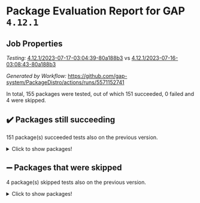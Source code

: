 # Package Evaluation Report for GAP `4.12.1`

## Job Properties

*Testing:* [4.12.1/2023-07-17-03:04:39-80a188b3](https://github.com/gap-system/PackageDistro/blob/data/reports/4.12.1/2023-07-17-03:04:39-80a188b3) vs [4.12.1/2023-07-16-03:08:43-80a188b3](https://github.com/gap-system/PackageDistro/blob/data/reports/4.12.1/2023-07-16-03:08:43-80a188b3)

*Generated by Workflow:* https://github.com/gap-system/PackageDistro/actions/runs/5571152741

In total, 155 packages were tested, out of which 151 succeeded, 0 failed and 4 were skipped.

## :heavy_check_mark: Packages still succeeding

151 package(s) succeeded tests also on the previous version.
<details><summary>Click to show packages!</summary>

- 4ti2interface 2023.02-04 [(success)](https://github.com/gap-system/PackageDistro/actions/runs/5571152741/jobs/10176079189)
- ace 5.6.2 [(success)](https://github.com/gap-system/PackageDistro/actions/runs/5571152741/jobs/10176079259)
- aclib 1.3.2 [(success)](https://github.com/gap-system/PackageDistro/actions/runs/5571152741/jobs/10176079328)
- agt 0.3.1 [(success)](https://github.com/gap-system/PackageDistro/actions/runs/5571152741/jobs/10176079393)
- alnuth 3.2.1 [(success)](https://github.com/gap-system/PackageDistro/actions/runs/5571152741/jobs/10176079439)
- anupq 3.3.0 [(success)](https://github.com/gap-system/PackageDistro/actions/runs/5571152741/jobs/10176079479)
- atlasrep 2.1.6 [(success)](https://github.com/gap-system/PackageDistro/actions/runs/5571152741/jobs/10176079547)
- autodoc 2023.06.19 [(success)](https://github.com/gap-system/PackageDistro/actions/runs/5571152741/jobs/10176079634)
- automata 1.15 [(success)](https://github.com/gap-system/PackageDistro/actions/runs/5571152741/jobs/10176079712)
- automgrp 1.3.2 [(success)](https://github.com/gap-system/PackageDistro/actions/runs/5571152741/jobs/10176079783)
- autpgrp 1.11 [(success)](https://github.com/gap-system/PackageDistro/actions/runs/5571152741/jobs/10176079867)
- cap 2023.07-06 [(success)](https://github.com/gap-system/PackageDistro/actions/runs/5571152741/jobs/10176079948)
- caratinterface 2.3.5 [(success)](https://github.com/gap-system/PackageDistro/actions/runs/5571152741/jobs/10176080033)
- cddinterface 2022.11.01 [(success)](https://github.com/gap-system/PackageDistro/actions/runs/5571152741/jobs/10176080120)
- circle 1.6.6 [(success)](https://github.com/gap-system/PackageDistro/actions/runs/5571152741/jobs/10176080205)
- classicpres 1.22 [(success)](https://github.com/gap-system/PackageDistro/actions/runs/5571152741/jobs/10176080298)
- cohomolo 1.6.11 [(success)](https://github.com/gap-system/PackageDistro/actions/runs/5571152741/jobs/10176080368)
- congruence 1.2.5 [(success)](https://github.com/gap-system/PackageDistro/actions/runs/5571152741/jobs/10176080437)
- corelg 1.56 [(success)](https://github.com/gap-system/PackageDistro/actions/runs/5571152741/jobs/10176080524)
- crime 1.6 [(success)](https://github.com/gap-system/PackageDistro/actions/runs/5571152741/jobs/10176080590)
- crisp 1.4.6 [(success)](https://github.com/gap-system/PackageDistro/actions/runs/5571152741/jobs/10176080682)
- crypting 0.10.4 [(success)](https://github.com/gap-system/PackageDistro/actions/runs/5571152741/jobs/10176080771)
- cryst 4.1.26 [(success)](https://github.com/gap-system/PackageDistro/actions/runs/5571152741/jobs/10176080857)
- crystcat 1.1.10 [(success)](https://github.com/gap-system/PackageDistro/actions/runs/5571152741/jobs/10176080927)
- ctbllib 1.3.6 [(success)](https://github.com/gap-system/PackageDistro/actions/runs/5571152741/jobs/10176081008)
- cubefree 1.19 [(success)](https://github.com/gap-system/PackageDistro/actions/runs/5571152741/jobs/10176081093)
- curlinterface 2.3.2 [(success)](https://github.com/gap-system/PackageDistro/actions/runs/5571152741/jobs/10176081183)
- cvec 2.8.1 [(success)](https://github.com/gap-system/PackageDistro/actions/runs/5571152741/jobs/10176081266)
- datastructures 0.3.0 [(success)](https://github.com/gap-system/PackageDistro/actions/runs/5571152741/jobs/10176081345)
- deepthought 1.0.6 [(success)](https://github.com/gap-system/PackageDistro/actions/runs/5571152741/jobs/10176081422)
- design 1.8 [(success)](https://github.com/gap-system/PackageDistro/actions/runs/5571152741/jobs/10176081498)
- difsets 2.3.1 [(success)](https://github.com/gap-system/PackageDistro/actions/runs/5571152741/jobs/10176081569)
- digraphs 1.6.2 [(success)](https://github.com/gap-system/PackageDistro/actions/runs/5571152741/jobs/10176081628)
- edim 1.3.7 [(success)](https://github.com/gap-system/PackageDistro/actions/runs/5571152741/jobs/10176081704)
- example 4.3.4 [(success)](https://github.com/gap-system/PackageDistro/actions/runs/5571152741/jobs/10176081767)
- examplesforhomalg 2023.02-04 [(success)](https://github.com/gap-system/PackageDistro/actions/runs/5571152741/jobs/10176081838)
- factint 1.6.3 [(success)](https://github.com/gap-system/PackageDistro/actions/runs/5571152741/jobs/10176081910)
- ferret 1.0.9 [(success)](https://github.com/gap-system/PackageDistro/actions/runs/5571152741/jobs/10176081986)
- fga 1.5.0 [(success)](https://github.com/gap-system/PackageDistro/actions/runs/5571152741/jobs/10176082054)
- fining 1.5.5 [(success)](https://github.com/gap-system/PackageDistro/actions/runs/5571152741/jobs/10176082123)
- float 1.0.3 [(success)](https://github.com/gap-system/PackageDistro/actions/runs/5571152741/jobs/10176082194)
- format 1.4.3 [(success)](https://github.com/gap-system/PackageDistro/actions/runs/5571152741/jobs/10176082269)
- forms 1.2.9 [(success)](https://github.com/gap-system/PackageDistro/actions/runs/5571152741/jobs/10176082337)
- fplsa 1.2.6 [(success)](https://github.com/gap-system/PackageDistro/actions/runs/5571152741/jobs/10176082399)
- fr 2.4.12 [(success)](https://github.com/gap-system/PackageDistro/actions/runs/5571152741/jobs/10176082473)
- francy 2.0.3 [(success)](https://github.com/gap-system/PackageDistro/actions/runs/5571152741/jobs/10176082537)
- fwtree 1.3 [(success)](https://github.com/gap-system/PackageDistro/actions/runs/5571152741/jobs/10176082594)
- gapdoc 1.6.6 [(success)](https://github.com/gap-system/PackageDistro/actions/runs/5571152741/jobs/10176082644)
- gauss 2023.02-04 [(success)](https://github.com/gap-system/PackageDistro/actions/runs/5571152741/jobs/10176082710)
- gaussforhomalg 2023.02-04 [(success)](https://github.com/gap-system/PackageDistro/actions/runs/5571152741/jobs/10176082783)
- gbnp 1.0.5 [(success)](https://github.com/gap-system/PackageDistro/actions/runs/5571152741/jobs/10176082844)
- generalizedmorphismsforcap 2023.03-01 [(success)](https://github.com/gap-system/PackageDistro/actions/runs/5571152741/jobs/10176082924)
- genss 1.6.8 [(success)](https://github.com/gap-system/PackageDistro/actions/runs/5571152741/jobs/10176082999)
- gradedmodules 2023.02-04 [(success)](https://github.com/gap-system/PackageDistro/actions/runs/5571152741/jobs/10176083068)
- gradedringforhomalg 2023.02-04 [(success)](https://github.com/gap-system/PackageDistro/actions/runs/5571152741/jobs/10176083149)
- grape 4.9.0 [(success)](https://github.com/gap-system/PackageDistro/actions/runs/5571152741/jobs/10176083219)
- groupoids 1.73 [(success)](https://github.com/gap-system/PackageDistro/actions/runs/5571152741/jobs/10176083295)
- grpconst 2.6.4 [(success)](https://github.com/gap-system/PackageDistro/actions/runs/5571152741/jobs/10176083364)
- guarana 0.96.3 [(success)](https://github.com/gap-system/PackageDistro/actions/runs/5571152741/jobs/10176083433)
- guava 3.18 [(success)](https://github.com/gap-system/PackageDistro/actions/runs/5571152741/jobs/10176083493)
- hap 1.56 [(success)](https://github.com/gap-system/PackageDistro/actions/runs/5571152741/jobs/10176083555)
- hapcryst 0.1.15 [(success)](https://github.com/gap-system/PackageDistro/actions/runs/5571152741/jobs/10176083598)
- hecke 1.5.3 [(success)](https://github.com/gap-system/PackageDistro/actions/runs/5571152741/jobs/10176083641)
- help 3.5 [(success)](https://github.com/gap-system/PackageDistro/actions/runs/5571152741/jobs/10176083698)
- homalg 2023.02-05 [(success)](https://github.com/gap-system/PackageDistro/actions/runs/5571152741/jobs/10176083744)
- homalgtocas 2023.02-04 [(success)](https://github.com/gap-system/PackageDistro/actions/runs/5571152741/jobs/10176083800)
- idrel 2.45 [(success)](https://github.com/gap-system/PackageDistro/actions/runs/5571152741/jobs/10176083861)
- images 1.3.1 [(success)](https://github.com/gap-system/PackageDistro/actions/runs/5571152741/jobs/10176083932)
- intpic 0.3.0 [(success)](https://github.com/gap-system/PackageDistro/actions/runs/5571152741/jobs/10176083990)
- io 4.8.1 [(success)](https://github.com/gap-system/PackageDistro/actions/runs/5571152741/jobs/10176084051)
- io_forhomalg 2023.02-04 [(success)](https://github.com/gap-system/PackageDistro/actions/runs/5571152741/jobs/10176084101)
- irredsol 1.4.4 [(success)](https://github.com/gap-system/PackageDistro/actions/runs/5571152741/jobs/10176084189)
- json 2.1.1 [(success)](https://github.com/gap-system/PackageDistro/actions/runs/5571152741/jobs/10176084250)
- jupyterkernel 1.5.0 [(success)](https://github.com/gap-system/PackageDistro/actions/runs/5571152741/jobs/10176084308)
- jupyterviz 1.5.6 [(success)](https://github.com/gap-system/PackageDistro/actions/runs/5571152741/jobs/10176084353)
- kan 1.35 [(success)](https://github.com/gap-system/PackageDistro/actions/runs/5571152741/jobs/10176084428)
- kbmag 1.5.11 [(success)](https://github.com/gap-system/PackageDistro/actions/runs/5571152741/jobs/10176084474)
- laguna 3.9.6 [(success)](https://github.com/gap-system/PackageDistro/actions/runs/5571152741/jobs/10176084528)
- liealgdb 2.2.1 [(success)](https://github.com/gap-system/PackageDistro/actions/runs/5571152741/jobs/10176084603)
- liepring 2.8 [(success)](https://github.com/gap-system/PackageDistro/actions/runs/5571152741/jobs/10176084662)
- liering 2.4.2 [(success)](https://github.com/gap-system/PackageDistro/actions/runs/5571152741/jobs/10176084729)
- linearalgebraforcap 2023.06-02 [(success)](https://github.com/gap-system/PackageDistro/actions/runs/5571152741/jobs/10176084795)
- localizeringforhomalg 2023.02-04 [(success)](https://github.com/gap-system/PackageDistro/actions/runs/5571152741/jobs/10176084846)
- loops 3.4.3 [(success)](https://github.com/gap-system/PackageDistro/actions/runs/5571152741/jobs/10176084902)
- lpres 1.0.3 [(success)](https://github.com/gap-system/PackageDistro/actions/runs/5571152741/jobs/10176084950)
- majoranaalgebras 1.5.1 [(success)](https://github.com/gap-system/PackageDistro/actions/runs/5571152741/jobs/10176084990)
- mapclass 1.4.6 [(success)](https://github.com/gap-system/PackageDistro/actions/runs/5571152741/jobs/10176085052)
- matgrp 0.70 [(success)](https://github.com/gap-system/PackageDistro/actions/runs/5571152741/jobs/10176085106)
- matricesforhomalg 2023.02-04 [(success)](https://github.com/gap-system/PackageDistro/actions/runs/5571152741/jobs/10176085164)
- modisom 2.5.4 [(success)](https://github.com/gap-system/PackageDistro/actions/runs/5571152741/jobs/10176085227)
- modulepresentationsforcap 2023.06-02 [(success)](https://github.com/gap-system/PackageDistro/actions/runs/5571152741/jobs/10176085294)
- modules 2023.02-04 [(success)](https://github.com/gap-system/PackageDistro/actions/runs/5571152741/jobs/10176085350)
- monoidalcategories 2023.05-03 [(success)](https://github.com/gap-system/PackageDistro/actions/runs/5571152741/jobs/10176085399)
- nconvex 2022.09-01 [(success)](https://github.com/gap-system/PackageDistro/actions/runs/5571152741/jobs/10176085462)
- nilmat 1.4.2 [(success)](https://github.com/gap-system/PackageDistro/actions/runs/5571152741/jobs/10176085530)
- nock 1.5 [(success)](https://github.com/gap-system/PackageDistro/actions/runs/5571152741/jobs/10176085586)
- normalizinterface 1.3.6 [(success)](https://github.com/gap-system/PackageDistro/actions/runs/5571152741/jobs/10176085645)
- nq 2.5.10 [(success)](https://github.com/gap-system/PackageDistro/actions/runs/5571152741/jobs/10176085733)
- numericalsgps 1.3.1 [(success)](https://github.com/gap-system/PackageDistro/actions/runs/5571152741/jobs/10176085799)
- openmath 11.5.3 [(success)](https://github.com/gap-system/PackageDistro/actions/runs/5571152741/jobs/10176085862)
- orb 4.9.0 [(success)](https://github.com/gap-system/PackageDistro/actions/runs/5571152741/jobs/10176085930)
- packagemanager 1.4.1 [(success)](https://github.com/gap-system/PackageDistro/actions/runs/5571152741/jobs/10176085992)
- patternclass 2.4.3 [(success)](https://github.com/gap-system/PackageDistro/actions/runs/5571152741/jobs/10176086045)
- permut 2.0.4 [(success)](https://github.com/gap-system/PackageDistro/actions/runs/5571152741/jobs/10176086105)
- polenta 1.3.10 [(success)](https://github.com/gap-system/PackageDistro/actions/runs/5571152741/jobs/10176086178)
- polymaking 0.8.6 [(success)](https://github.com/gap-system/PackageDistro/actions/runs/5571152741/jobs/10176086238)
- primgrp 3.4.4 [(success)](https://github.com/gap-system/PackageDistro/actions/runs/5571152741/jobs/10176086306)
- profiling 2.5.4 [(success)](https://github.com/gap-system/PackageDistro/actions/runs/5571152741/jobs/10176086372)
- qpa 1.34 [(success)](https://github.com/gap-system/PackageDistro/actions/runs/5571152741/jobs/10176086433)
- quagroup 1.8.3 [(success)](https://github.com/gap-system/PackageDistro/actions/runs/5571152741/jobs/10176086510)
- radiroot 2.9 [(success)](https://github.com/gap-system/PackageDistro/actions/runs/5571152741/jobs/10176086588)
- rcwa 4.7.1 [(success)](https://github.com/gap-system/PackageDistro/actions/runs/5571152741/jobs/10176086669)
- rds 1.8 [(success)](https://github.com/gap-system/PackageDistro/actions/runs/5571152741/jobs/10176086733)
- recog 1.4.2 [(success)](https://github.com/gap-system/PackageDistro/actions/runs/5571152741/jobs/10176086801)
- repndecomp 1.3.0 [(success)](https://github.com/gap-system/PackageDistro/actions/runs/5571152741/jobs/10176086876)
- repsn 3.1.1 [(success)](https://github.com/gap-system/PackageDistro/actions/runs/5571152741/jobs/10176086947)
- resclasses 4.7.3 [(success)](https://github.com/gap-system/PackageDistro/actions/runs/5571152741/jobs/10176087013)
- ringsforhomalg 2023.02-05 [(success)](https://github.com/gap-system/PackageDistro/actions/runs/5571152741/jobs/10176087096)
- sco 2023.02-04 [(success)](https://github.com/gap-system/PackageDistro/actions/runs/5571152741/jobs/10176087169)
- scscp 2.4.1 [(success)](https://github.com/gap-system/PackageDistro/actions/runs/5571152741/jobs/10176087258)
- semigroups 5.2.1 [(success)](https://github.com/gap-system/PackageDistro/actions/runs/5571152741/jobs/10176087322)
- sglppow 2.3 [(success)](https://github.com/gap-system/PackageDistro/actions/runs/5571152741/jobs/10176087421)
- sgpviz 0.999.5 [(success)](https://github.com/gap-system/PackageDistro/actions/runs/5571152741/jobs/10176087510)
- simpcomp 2.1.14 [(success)](https://github.com/gap-system/PackageDistro/actions/runs/5571152741/jobs/10176087578)
- singular 2023.02.09 [(success)](https://github.com/gap-system/PackageDistro/actions/runs/5571152741/jobs/10176087640)
- sl2reps 1.1 [(success)](https://github.com/gap-system/PackageDistro/actions/runs/5571152741/jobs/10176087715)
- sla 1.5.3 [(success)](https://github.com/gap-system/PackageDistro/actions/runs/5571152741/jobs/10176087811)
- smallgrp 1.5.3 [(success)](https://github.com/gap-system/PackageDistro/actions/runs/5571152741/jobs/10176087894)
- smallsemi 0.6.13 [(success)](https://github.com/gap-system/PackageDistro/actions/runs/5571152741/jobs/10176087983)
- sonata 2.9.6 [(success)](https://github.com/gap-system/PackageDistro/actions/runs/5571152741/jobs/10176088071)
- sophus 1.27 [(success)](https://github.com/gap-system/PackageDistro/actions/runs/5571152741/jobs/10176088148)
- spinsym 1.5.2 [(success)](https://github.com/gap-system/PackageDistro/actions/runs/5571152741/jobs/10176088234)
- standardff 0.9.4 [(success)](https://github.com/gap-system/PackageDistro/actions/runs/5571152741/jobs/10176088322)
- symbcompcc 1.3.2 [(success)](https://github.com/gap-system/PackageDistro/actions/runs/5571152741/jobs/10176088412)
- thelma 1.3 [(success)](https://github.com/gap-system/PackageDistro/actions/runs/5571152741/jobs/10176088510)
- tomlib 1.2.9 [(success)](https://github.com/gap-system/PackageDistro/actions/runs/5571152741/jobs/10176088607)
- toolsforhomalg 2023.05-01 [(success)](https://github.com/gap-system/PackageDistro/actions/runs/5571152741/jobs/10176088714)
- toric 1.9.5 [(success)](https://github.com/gap-system/PackageDistro/actions/runs/5571152741/jobs/10176088794)
- toricvarieties 2022.07.13 [(success)](https://github.com/gap-system/PackageDistro/actions/runs/5571152741/jobs/10176088872)
- transgrp 3.6.4 [(success)](https://github.com/gap-system/PackageDistro/actions/runs/5571152741/jobs/10176088992)
- ugaly 4.1.3 [(success)](https://github.com/gap-system/PackageDistro/actions/runs/5571152741/jobs/10176089094)
- unipot 1.5 [(success)](https://github.com/gap-system/PackageDistro/actions/runs/5571152741/jobs/10176089187)
- unitlib 4.2.0 [(success)](https://github.com/gap-system/PackageDistro/actions/runs/5571152741/jobs/10176089288)
- utils 0.82 [(success)](https://github.com/gap-system/PackageDistro/actions/runs/5571152741/jobs/10176089399)
- uuid 0.7 [(success)](https://github.com/gap-system/PackageDistro/actions/runs/5571152741/jobs/10176089491)
- walrus 0.9991 [(success)](https://github.com/gap-system/PackageDistro/actions/runs/5571152741/jobs/10176089587)
- wedderga 4.10.4 [(success)](https://github.com/gap-system/PackageDistro/actions/runs/5571152741/jobs/10176089672)
- xmod 2.91 [(success)](https://github.com/gap-system/PackageDistro/actions/runs/5571152741/jobs/10176089779)
- xmodalg 1.23 [(success)](https://github.com/gap-system/PackageDistro/actions/runs/5571152741/jobs/10176089900)
- yangbaxter 0.10.3 [(success)](https://github.com/gap-system/PackageDistro/actions/runs/5571152741/jobs/10176090025)
- zeromqinterface 0.14 [(success)](https://github.com/gap-system/PackageDistro/actions/runs/5571152741/jobs/10176090131)
</details>

## :heavy_minus_sign: Packages that were skipped

4 package(s) skipped tests also on the previous version.
<details><summary>Click to show packages!</summary>

- browse 1.8.21 [(skipped)](https://github.com/gap-system/PackageDistro/actions/runs/5571152741/jobs/10175895496)
- itc 1.5.1 [(skipped)](https://github.com/gap-system/PackageDistro/actions/runs/5571152741/jobs/10175895496)
- polycyclic 2.16 [(skipped)](https://github.com/gap-system/PackageDistro/actions/runs/5571152741/jobs/10175895496)
- xgap 4.31 [(skipped)](https://github.com/gap-system/PackageDistro/actions/runs/5571152741/jobs/10175895496)
</details>

